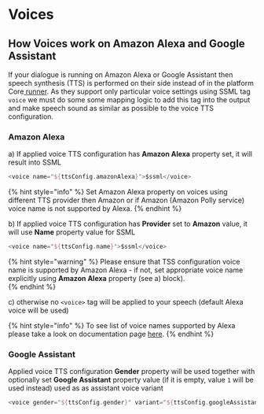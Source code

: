 # Voices



## How Voices work on Amazon Alexa and Google Assistant

If your dialogue is running on Amazon Alexa or Google Assistant then speech synthesis \(TTS\) is performed on their side instead of in the platform Core[ runner](../../../core/core-services/runner.md). As they support only particular voice settings using SSML tag `voice`  we must do some some mapping logic to add this tag into the output and make speech sound as similar as possible to the voice TTS configuration. 

### Amazon Alexa

a\) If applied voice TTS configuration has **Amazon Alexa** property set, it will result into SSML 

```kotlin
<voice name="${ttsConfig.amazonAlexa}">$ssml</voice>
```

{% hint style="info" %}
Set Amazon Alexa property on voices using different TTS provider then Amazon or if Amazon \(Amazon Polly service\) voice name is not supported by Alexa.
{% endhint %}

b\) If applied voice TTS configuration has **Provider** set to **Amazon** value, it will use **Name** property value for SSML 

```kotlin
<voice name="${ttsConfig.name}">$ssml</voice>
```

{% hint style="warning" %}
Please ensure that TSS configuration voice name is supported by Amazon Alexa - if not, set appropriate voice name explicitly using **Amazon Alexa** property \(see a\) block\).  
{% endhint %}

c\) otherwise no `<voice>` tag will be applied to your speech \(default Alexa voice will be used\)

{% hint style="info" %}
To see list of voice names supported by Alexa please take a look on documentation page [here](https://developer.amazon.com/en-US/docs/alexa/custom-skills/speech-synthesis-markup-language-ssml-reference.html#voice).
{% endhint %}

### Google Assistant

Applied voice TTS configuration **Gender** property will be used together with optionally set **Google Assistant** property value \(if it is empty, value `1` will be used instead\) used as as assistant voice variant

```kotlin
<voice gender="${ttsConfig.gender}" variant="${ttsConfig.googleAssistant ?: 1}">$ssml</voice> 
```

